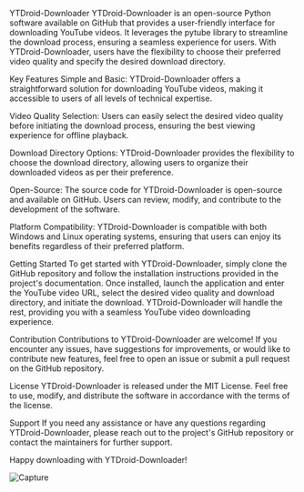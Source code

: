 YTDroid-Downloader
YTDroid-Downloader is an open-source Python software available on GitHub that provides a user-friendly interface for downloading YouTube videos. It leverages the pytube library to streamline the download process, ensuring a seamless experience for users. With YTDroid-Downloader, users have the flexibility to choose their preferred video quality and specify the desired download directory.

Key Features
Simple and Basic: YTDroid-Downloader offers a straightforward solution for downloading YouTube videos, making it accessible to users of all levels of technical expertise.

Video Quality Selection: Users can easily select the desired video quality before initiating the download process, ensuring the best viewing experience for offline playback.

Download Directory Options: YTDroid-Downloader provides the flexibility to choose the download directory, allowing users to organize their downloaded videos as per their preference.

Open-Source: The source code for YTDroid-Downloader is open-source and available on GitHub. Users can review, modify, and contribute to the development of the software.

Platform Compatibility: YTDroid-Downloader is compatible with both Windows and Linux operating systems, ensuring that users can enjoy its benefits regardless of their preferred platform.

Getting Started
To get started with YTDroid-Downloader, simply clone the GitHub repository and follow the installation instructions provided in the project's documentation. Once installed, launch the application and enter the YouTube video URL, select the desired video quality and download directory, and initiate the download. YTDroid-Downloader will handle the rest, providing you with a seamless YouTube video downloading experience.

Contribution
Contributions to YTDroid-Downloader are welcome! If you encounter any issues, have suggestions for improvements, or would like to contribute new features, feel free to open an issue or submit a pull request on the GitHub repository.

License
YTDroid-Downloader is released under the MIT License. Feel free to use, modify, and distribute the software in accordance with the terms of the license.

Support
If you need any assistance or have any questions regarding YTDroid-Downloader, please reach out to the project's GitHub repository or contact the maintainers for further support.

Happy downloading with YTDroid-Downloader!
 
![Capture](https://github.com/virajray/YTDroid-Downloader/assets/36956604/10977757-16c7-41ff-9298-3a5258aac054)
